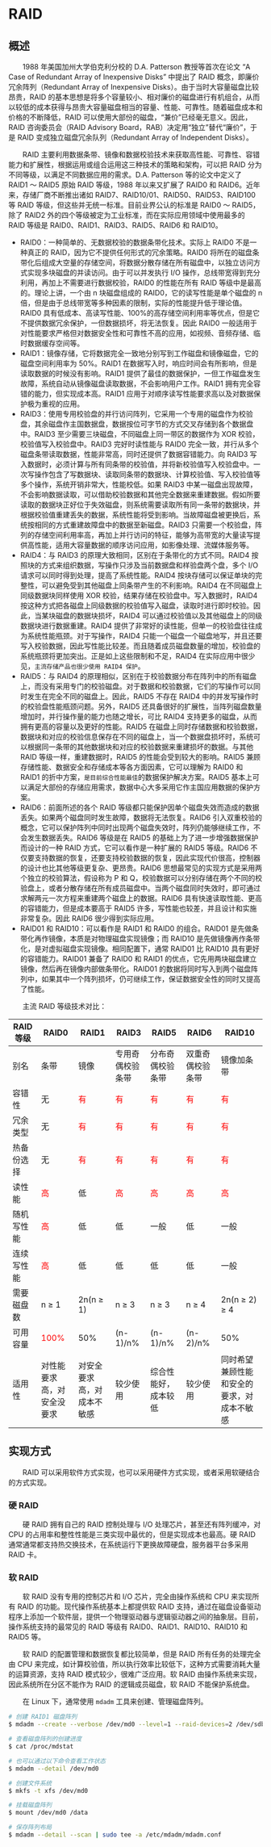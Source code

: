 # RAID
## 概述
&emsp;&emsp;1988 年美国加州大学伯克利分校的 D.A. Patterson 教授等首次在论文 “A Case of Redundant Array of Inexpensive Disks” 中提出了 RAID 概念，即廉价冗余阵列（Redundant Array of Inexpensive Disks）。由于当时大容量磁盘比较昂贵，RAID 的基本思想是将多个容量较小、相对廉价的磁盘进行有机组合，从而以较低的成本获得与昂贵大容量磁盘相当的容量、性能、可靠性。随着磁盘成本和价格的不断降低，RAID 可以使用大部份的磁盘，“兼价”已经毫无意义。因此，RAID 咨询委员会（RAID Advisory Board，RAB）决定用“独立”替代“廉价”，于是 RAID 变成独立磁盘冗余队列（Redundant Array of Independent Disks）。

&emsp;&emsp;RAID 主要利用数据条带、镜像和数据校验技术来获取高性能、可靠性、容错能力和扩展性，根据运用或组合运用这三种技术的策略和架构，可以把 RAID 分为不同等级，以满足不同数据应用的需求。D.A. Patterson 等的论文中定义了 RAID1 ～ RAID5 原始 RAID 等级，1988 年以来又扩展了 RAID0 和 RAID6。近年来，存储厂商不断推出诸如 RAID7、RAID10/01、RAID50、RAID53、RAID100 等 RAID 等级，但这些并无统一标准。目前业界公认的标准是 RAID0 ～ RAID5，除了 RAID2 外的四个等级被定为工业标准，而在实际应用领域中使用最多的 RAID 等级是 RAID0、RAID1、RAID3、RAID5、RAID6 和 RAID10。

- RAID0：一种简单的、无数据校验的数据条带化技术。实际上 RAID0 不是一种真正的 RAID，因为它不提供任何形式的冗余策略。RAID0 将所在的磁盘条带化后组成大空量的存储空间，将数据分散存储在所有磁盘中，以独立访问方式实现多块磁盘的并读访问。由于可以并发执行 I/O 操作，总线带宽得到充分利用，再加上不需要进行数据校验，RAID0 的性能在所有 RAID 等级中是最高的。理论上讲，一个由 n 块磁盘组成的 RAID0，它的读写性能是单个磁盘的 n 倍，但是由于总线带宽等多种因素的限制，实际的性能提升低于理论值。RAID0 具有低成本、高读写性能、100%的高存储空间利用率等优点，但是它不提供数据冗余保护，一但数据损坏，将无法恢复。因此 RAID0 一般适用于对性能要求严格但对数据安全性和可靠性不高的应用，如视频、音频存储、临时数据缓存空间等。
- RAID1：镜像存储，它将数据完全一致地分别写到工作磁盘和镜像磁盘，它的磁盘空间利用率为 50%。RAID1 在数据写入时，响应时间会有所影响，但是读取数据的时候没有影响。RAID1 提供了最佳的数据保护，一但工作磁盘发生故障，系统自动从镜像磁盘读取数据，不会影响用户工作。RAID1 拥有完全容错的能力，但实现成本高。RAID1 应用于对顺序读写性能要求高以及对数据保护极为重视的应用。
- RAID3：使用专用校验盘的并行访问阵列，它采用一个专用的磁盘作为校验盘，其余磁盘作主国数据盘，数据按位可字节的方式交叉存储到各个数据盘中。RAID3 至少需要三块磁盘，不同磁盘上同一带区的数据作为 XOR 校验，校验值写入校验盘中。RAID3 完好时读性能与 RAID0 完全一致，并行从多个磁盘条带读取数据，性能非常高，同时还提供了数据容错能力。向 RAID3 写入数据时，必须计算与所有同条带的校验值，并将新校验值写入校验盘中。一次写操作包含了写数据块、读取同条带的数据块、计算校验值、写入校验值等多个操作，系统开销非常大，性能校低。如果 RAID3 中某一磁盘出现故障，不会影响数据读取，可以借助校验数据和其他完全数据来重建数据。假如所要读取的数据块正好位于失效磁盘，则系统需要读取所有同一条带的数据块，并根据校验值重建丢失的数据，系统性能将受到影响。当故障磁盘被更换后，系统按相同的方式重建故障盘中的数据至新磁盘。RAID3 只需要一个校验盘，阵列的存储空间利用率高，再加上并行访问的特征，能够为高带宽的大量读写提供高性能，适用大容量数据的顺序访问应用，如影像处理、流媒体服务等。
- RAID4：与 RAID3 的原理大致相同，区别在于条带化的方式不同。RAID4 按照块的方式来组织数据，写操作只涉及当前数据盘和样验盘两个盘，多个 I/O 请求可以同时得到处理，提高了系统性能。RAID4 按块存储可以保证单块的完整性，可以避免受到其他磁盘上同条带产生的不利影响。RAID4 在不同磁盘上同级数据块同样使用 XOR 校验，结果存储在校验盘中。写入数据时，RAID4 按这种方式把各磁盘上同级数据的校验值写入磁盘，读取时进行即时校验。因此，当某块磁盘的数据块损坏，RAID4 可以通过校验值以及其他磁盘上的同级数据块进行数据重建。RAID4 提供了非常好的读性能，但单一的校验盘往往成为系统性能瓶颈。对于写操作，RAID4 只能一个磁盘一个磁盘地写，并且还要写入校验数据，因此写性能比较差。而且随着成员磁盘数量的增加，校验盘的系统瓶颈将更加突出。正是如上这些限制和不足，RAID4 在实际应用中很少见，`主流存储产品也很少使用 RAID4 保护`。
- RAID5：与 RAID4 的原理相似，区别在于校验数据分布在阵列中的所有磁盘上，而没有采用专门的校验磁盘。对于数据和校验数据，它们的写操作可以同时发生在完全不同的磁盘上。因此，RAID5 不存在 RAID4 中的并发写操作时的校验盘性能瓶颈问题。另外，RAID5 还具备很好的扩展性，当阵列磁盘数量增加时，并行操作量的能力也随之增长，可比 RAID4 支持更多的磁盘，从而拥有更高的容量以及更好的性能。RAID5 在磁盘上同时存储数据和校验数据，数据块和对应的校验信息保存在不同的磁盘上，当一个数据盘损坏时，系统可以根据同一条带的其他数据块和对应的校验数据来重建损坏的数据。与其他 RAID 等级一样，重建数据时，RAID5 的性能会受到较大的影响。RAID5 兼顾存储性能、数据安全和存储成本等各方面因素，它可以理解为 RAID0 和 RAID1 的折中方案，`是目前综合性能最佳`的数据保护解决方案。RAID5 基本上可以满足大部份的存储应用需求，数据中心大多采用它作主国应用数据的保护方案。
- RAID6：前面所述的各个 RAID 等级都只能保护因单个磁盘失效而造成的数据丢失。如果两个磁盘同时发生故障，数据将无法恢复。RAID6 引入双重校验的概念，它可以保护阵列中同时出现两个磁盘失效时，阵列仍能够继续工作，不会发生数据丢失。RAID6 等级是在 RAID5 的基础上为了进一步增强数据保护而设计的一种 RAID 方式，它可以看作是一种扩展的 RAID5 等级。RAID6 不仅要支持数据的恢复，还要支持校验数据的恢复，因此实现代价很高，控制器的设计也比其他等级更复杂、更昂贵。RAID6 思想最常见的实现方式是采用两个独立的校验算法，假设称为 P 和 Q，校验数据可以分别存储在两个不同的校验盘上，或者分散存储在所有成员磁盘中。当两个磁盘同时失效时，即可通过求解两元一次方程来重建两个磁盘上的数据。RAID6 具有快速读取性能、更高的容错能力，但是成本要高于 RAID5 许多，写性能也较差，并且设计和实施非常复杂。因此 RAID6 很少得到实际应用。
- RAID01 和 RAID10：可以看作是 RAID1 和 RAID0 的组合。RAID01 是先做条带化再作镜像，本质是对物理磁盘实现镜像；而 RAID10 是先做镜像再作条带化，是对虚拟磁盘实现镜像。相同配置下，通常 RAID01 比 RAID10 具有更好的容错能力。RAID01 兼备了 RAID0 和 RAID1 的优点，它先用两块磁盘建立镜像，然后再在镜像内部做条带化。RAID01 的数据将同时写入到两个磁盘阵列中，如果其中一个阵列损坏，仍可继续工作，保证数据安全性的同时又提高了性能。

&emsp;&emsp;主流 RAID 等级技术对比：

| RAID 等级 | RAID0                         | RAID1                      | RAID3                      | RAID5                      | RAID6                      | RAID10                     |
|---------|-------------------------------|----------------------------|----------------------------|----------------------------|----------------------------|----------------------------|
| 别名      | 条带                            | 镜像                         | 专用奇偶校验条带                   | 分布奇偶校验条带                   | 双重奇偶校验条带                   | 镜像加条带                      |
| 容错性     | 无                             | <font color="red">有</font> | <font color="red">有</font> | <font color="red">有</font> | <font color="red">有</font> | <font color="red">有</font> |
| 冗余类型    | 无                             | <font color="red">有</font> | <font color="red">有</font> | <font color="red">有</font> | <font color="red">有</font> | <font color="red">有</font> |
| 热备份选择   | 无                             | <font color="red">有</font> | <font color="red">有</font> | <font color="red">有</font> | <font color="red">有</font> | <font color="red">有</font> |
| 读性能     | <font color="red">高</font>    | 低                          | <font color="red">高</font> | <font color="red">高</font> | <font color="red">高</font> | <font color="red">高</font> |
| 随机写性能   | <font color="red">高</font>    | 低                          | 低                          | 一般                         | 低                          | 一般                         |
| 连续写性能   | <font color="red">高</font>    | 低                          | 低                          | 低                          | 低                          | 一般                         |
| 需要磁盘数   | n ≥ 1                         | 2n(n ≥ 1)                  | n ≥ 3                      | n ≥ 3                      | n ≥ 4                      | 2n(n ≥ 2) ≥ 4              |
| 可用容量    | <font color="red">100%</font> | 50%                        | (n-1)/n%                   | (n-1)/n%                   | (n-2)/n%                   | 50%                        |
| 适用性     | 对性能要求高，对安全没要求                 | 对安全要求高，对成本不敏感              | 较少使用                       | 综合性能好，成本较低                 | 较少使用                       | 同时希望兼顾性能和安全的要求，对成本不敏感      |

## 实现方式
&emsp;&emsp;RAID 可以采用软件方式实现，也可以采用硬件方式实现，或者采用软硬结合的方式实现。

### 硬 RAID
&emsp;&emsp;硬 RAID 拥有自己的 RAID 控制处理与 I/O 处理芯片，甚至还有阵列缓冲，对 CPU 的占用率和整性性能是三类实现中最优的，但是实现成本也最高。硬 RAID 通常通常都支持热交换技术，在系统运行下更换故障硬盘，服务器平台多采用 RAID 卡。

### 软 RAID
&emsp;&emsp;软 RAID 没有专用的控制芯片和 I/O 芯片，完全由操作系统和 CPU 来实现所有 RAID 的功能。现代操作系统基本上都提供软 RAID 支持，通过在磁盘设备驱动程序上添加一个软件层，提供一个物理驱动器与逻辑驱动器之间的抽象层。目前，操作系统支持的最常见的 RAID 等级有 RAID0、RAID1、RAID10、RAID10 和 RAID5 等。

&emsp;&emsp;软 RAID 的配置管理和数据恢复都比较简单，但是 RAID 所有任务的处理完全由 CPU 来完成，如计算校验值，所以执行效率比较低下，这种方式需要消耗大量的运算资源，支持 RAID 模式较少，很难广泛应用。软 RAID 由操作系统来实现，因此系统所在分区不能作为 RAID 的逻辑成员磁盘，软 RAID 不能保护系统盘。

&emsp;&emsp;在 Linux 下，通常使用 `mdadm` 工具来创建、管理磁盘阵列。

```bash
# 创建 RAID1 磁盘阵列
$ mdadm --create --verbose /dev/md0 --level=1 --raid-devices=2 /dev/sdb1 /dev/sdc1

# 查看磁盘阵列的创建进度
$ cat /proc/mdstat

# 也可以通过以下命令查看工作状态
$ mdadm --detail /dev/md0

# 创建文件系统
$ mkfs -t xfs /dev/md0

# 挂载磁盘阵列
$ mount /dev/md0 /data

# 保存阵列布局
$ mdadm --detail --scan | sudo tee -a /etc/mdadm/mdadm.conf
```
